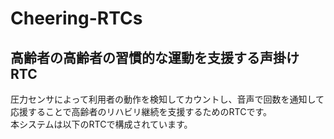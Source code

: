 # Cheering-RTCs
## 高齢者の高齢者の習慣的な運動を支援する声掛けRTC
圧力センサによって利用者の動作を検知してカウントし、音声で回数を通知して応援することで高齢者のリハビリ継続を支援するためのRTCです。  
本システムは以下のRTCで構成されています。
